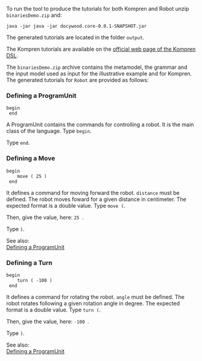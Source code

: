 
To run the tool to produce the tutorials for both Kompren and Robot unzip `binariesDemo.zip` and:

```
java -jar java -jar docywood.core-0.0.1-SNAPSHOT.jar
```

The generated tutorials are located in the folder `output`.


The Kompren tutorials are available on the [official web page of the Kompren DSL](https://github.com/arnobl/kompren).

The `binariesDemo.zip` archive contains the metamodel, the grammar and the input model used as input for the illustrative example and for Kompren. The generated tutorials for `Robot` are provided as follows:


### <a name="Defining-a-ProgramUnit"></a>Defining a ProgramUnit

```
begin
 end
```
A ProgramUnit contains the commands for controlling a robot. It is the main class of the language. Type `begin`. 

Type `end`. 


### <a name="Defining-a-Move"></a>Defining a Move

```
begin
 	move ( 25 )
 end

```
It defines a command for moving forward the robot. `distance` must be defined. The robot moves foward for a given distance in centimeter. The expected format is a double value.
Type `move (`. 

Then, give the value, here: `25 `.


Type `)`. 

See also:<br/>
[Defining a ProgramUnit](#Defining-a-ProgramUnit)



### <a name="Defining-a-Turn"></a>Defining a Turn

```
begin
 	turn ( -100 )
 end

```
It defines a command for rotating the robot. `angle` must be defined. The robot rotates following a given rotation angle in degree. The expected format is a double value.
Type `turn (`. 

Then, give the value, here: `-100 `.


Type `)`. 

See also:<br/>
[Defining a ProgramUnit](#Defining-a-ProgramUnit)



